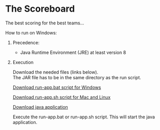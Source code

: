 # The Scoreboard

The best scoring for the best teams...

How to run on Windows:

1. Precedence:
   
   - Java Runtime Environment (JRE) at least version 8
   
2. Execution 

   Download the needed files (links below).<br/>
   The JAR file has to be in the same directory as the run script.
   
   <a href="./run-app.bat">Download run-app.bat script for Windows</a>
   
   <a href="./run-app.sh">Download run-app.sh script for Mac and Linux</a>

   <a href="./scoreboard-console.jar" >Download java application</a>

   Execute the run-app.bat or run-app.sh script. This will start the java application.